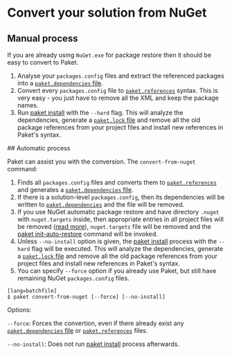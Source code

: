 # Convert your solution from NuGet

## Manual process

If you are already using `NuGet.exe` for package restore then it should be easy to convert to Paket.

1. Analyse your `packages.config` files and extract the referenced packages into a [`paket.dependencies` file](dependencies-file.html).
2. Convert every `packages.config` file to [`paket.references`](references-files.html) syntax. This is very easy - you just have to remove all the XML and keep the package names.
3. Run [paket install](paket-install.html) with the `--hard` flag. This will analyze the dependencies, generate a [`paket.lock` file](lock-file.html) and remove all the old package references from your project files and install new references in Paket's syntax.

<div id="automatic"></div>
## Automatic process

Paket can assist you with the conversion. The `convert-from-nuget` command:

1. Finds all `packages.config` files and converts them to [`paket.references`](references-files.html) and generates a [`paket.dependencies` file](dependencies-file.html). 
2. If there is a solution-level `packages.config`, then its dependencies will be written to [`paket.dependencies`](dependencies-file.html) and the file will be removed.
3. If you use NuGet automatic package restore and have directory `.nuget` with `nuget.targets` inside, then appropriate entries in all project files will be removed ([read more](http://docs.nuget.org/docs/workflows/migrating-to-automatic-package-restore#If_you_are_not_using_TFS)), 
`nuget.targets` file will be removed and the [paket init-auto-restore](paket-init-auto-restore.html) command will be invoked.
4. Unless `--no-install` option is given, the [paket install](paket-install.html) process with the `--hard` flag will be executed. This will analyze the dependencies, generate a [`paket.lock` file](lock-file.html) and remove all the old package references from your project files and install new references in Paket's syntax.
5. You can specify `--force` option if you already use Paket, but still have remaining NuGet `packages.config` files.

<div id="syntax"></div>

    [lang=batchfile]
    $ paket convert-from-nuget [--force] [--no-install]

Options:

  `--force`: Forces the convertion, even if there already exist any [`paket.dependencies` file](dependencies-file.html) or [`paket.references`](references-files.html) files.

  `--no-install`: Does not run [paket install](paket-install.html) process afterwards.